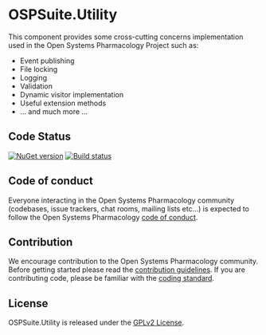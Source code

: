 # OSPSuite.Utility

This component provides some cross-cutting concerns implementation used in the Open Systems Pharmacology Project such as:

* Event publishing
* File locking
* Logging
* Validation
* Dynamic visitor implementation
* Useful extension methods
* ... and much more ... 


## Code Status
[![NuGet version](https://img.shields.io/nuget/v/OSPSuite.Utility.svg?style=flat)](https://www.nuget.org/packages/OSPSuite.Utility)
[![Build status](https://ci.appveyor.com/api/projects/status/nlt4g64odn57xuie/branch/master?svg=true&passingText=master%20-%20passing)](https://ci.appveyor.com/project/open-systems-pharmacology-ci/ospsuite-utility/branch/master)

## Code of conduct
Everyone interacting in the Open Systems Pharmacology community (codebases, issue trackers, chat rooms, mailing lists etc...) is expected to follow the Open Systems Pharmacology [code of conduct](https://github.com/Open-Systems-Pharmacology/Suite/blob/master/CODE_OF_CONDUCT.md).

## Contribution
We encourage contribution to the Open Systems Pharmacology community. Before getting started please read the [contribution guidelines](https://github.com/Open-Systems-Pharmacology/Suite/blob/master/CONTRIBUTING.md). If you are contributing code, please be familiar with the [coding standard](https://github.com/Open-Systems-Pharmacology/Suite/blob/master/CODING_STANDARDS.md).

## License
OSPSuite.Utility is released under the [GPLv2 License](LICENSE).
